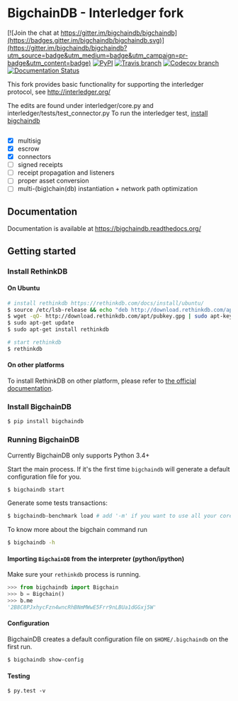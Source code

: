 # BigchainDB - Interledger fork

[![Join the chat at https://gitter.im/bigchaindb/bigchaindb](https://badges.gitter.im/bigchaindb/bigchaindb.svg)](https://gitter.im/bigchaindb/bigchaindb?utm_source=badge&utm_medium=badge&utm_campaign=pr-badge&utm_content=badge)
[![PyPI](https://img.shields.io/pypi/v/bigchaindb.svg)](https://pypi.python.org/pypi/BigchainDB)
[![Travis branch](https://img.shields.io/travis/bigchaindb/bigchaindb/develop.svg)](https://travis-ci.org/bigchaindb/bigchaindb)
[![Codecov branch](https://img.shields.io/codecov/c/github/bigchaindb/bigchaindb/develop.svg)](https://codecov.io/github/bigchaindb/bigchaindb?branch=develop)
[![Documentation Status](https://readthedocs.org/projects/bigchaindb/badge/?version=develop)](http://bigchaindb.readthedocs.org/en/develop/?badge=develop)

This fork provides basic functionality for supporting the interledger protocol, see http://interledger.org/

The edits are found under interledger/core.py and interledger/tests/test_connector.py
To run the interledger test, [install bigchaindb](#gettingstarted)
```
```

- [x] multisig
- [x] escrow
- [x] connectors
- [ ] signed receipts
- [ ] receipt propagation and listeners
- [ ] proper asset conversion
- [ ] multi-(big)chain(db) instantiation + network path optimization

## Documentation

Documentation is available at https://bigchaindb.readthedocs.org/

## <a name="gettingstarted"></a> Getting started

### Install RethinkDB

#### On Ubuntu
```sh
# install rethinkdb https://rethinkdb.com/docs/install/ubuntu/
$ source /etc/lsb-release && echo "deb http://download.rethinkdb.com/apt $DISTRIB_CODENAME main" | sudo tee /etc/apt/sources.list.d/rethinkdb.list
$ wget -qO- http://download.rethinkdb.com/apt/pubkey.gpg | sudo apt-key add -
$ sudo apt-get update
$ sudo apt-get install rethinkdb

# start rethinkdb
$ rethinkdb
```

#### On other platforms
To install RethinkDB on other platform, please refer to [the official documentation](https://rethinkdb.com/docs/install/).

### Install BigchainDB
```sh
$ pip install bigchaindb
```

### Running BigchainDB
Currently BigchainDB only supports Python 3.4+


Start the main process. If it's the first time `bigchaindb` will generate a default
configuration file for you.
```sh
$ bigchaindb start
```

Generate some tests transactions:

```sh
$ bigchaindb-benchmark load # add '-m' if you want to use all your cores
```

To know more about the bigchain command run
```sh
$ bigchaindb -h
```

#### Importing `BigchainDB` from the interpreter (python/ipython)
Make sure your `rethinkdb` process is running.

```python
>>> from bigchaindb import Bigchain
>>> b = Bigchain()
>>> b.me
'2B8C8PJxhycFzn4wncRhBNmMWwE5Frr9nLBUa1dGGxj5W'
```

#### Configuration

BigchainDB creates a default configuration file on `$HOME/.bigchaindb` on the
first run.

```sh
$ bigchaindb show-config
```

#### Testing

```
$ py.test -v
```
